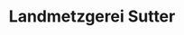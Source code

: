---
title: "Landmetzgerei Sutter"
url: /ingelheim-am-rhein/landmetzgerei-sutter/
shop: Metzgerei
---
